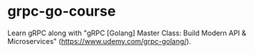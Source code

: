 # grpc-go-course

Learn gRPC along with "gRPC [Golang] Master Class: Build Modern API & Microservices" (https://www.udemy.com/grpc-golang/).
